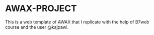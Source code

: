 # AWAX-PROJECT
This is a web template of AWAX that I replicate with the help of B7web course and the user @kajpawl.
